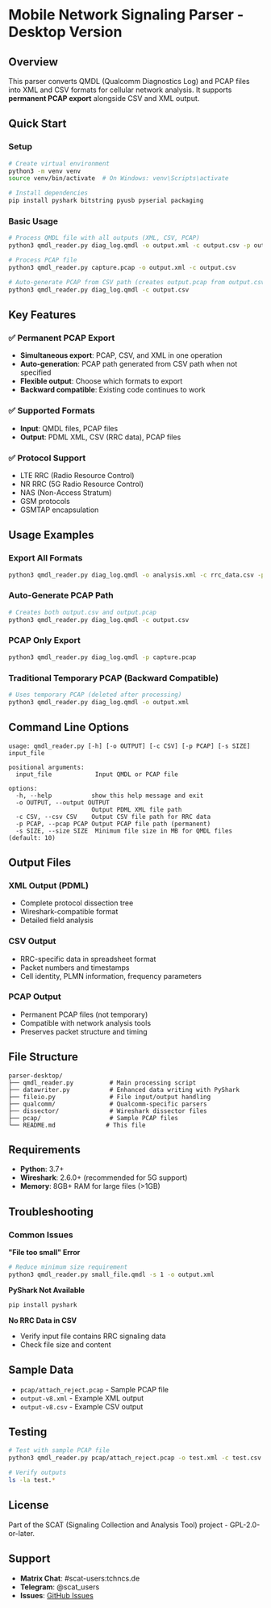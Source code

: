 # Mobile Network Signaling Parser - Desktop Version

## Overview

This parser converts QMDL (Qualcomm Diagnostics Log) and PCAP files into XML and CSV formats for cellular network analysis. It supports **permanent PCAP export** alongside CSV and XML output.

## Quick Start

### Setup

```bash
# Create virtual environment
python3 -m venv venv
source venv/bin/activate  # On Windows: venv\Scripts\activate

# Install dependencies
pip install pyshark bitstring pyusb pyserial packaging
```

### Basic Usage

```bash
# Process QMDL file with all outputs (XML, CSV, PCAP)
python3 qmdl_reader.py diag_log.qmdl -o output.xml -c output.csv -p output.pcap

# Process PCAP file
python3 qmdl_reader.py capture.pcap -o output.xml -c output.csv

# Auto-generate PCAP from CSV path (creates output.pcap from output.csv)
python3 qmdl_reader.py diag_log.qmdl -c output.csv
```

## Key Features

### ✅ Permanent PCAP Export

- **Simultaneous export**: PCAP, CSV, and XML in one operation
- **Auto-generation**: PCAP path generated from CSV path when not specified
- **Flexible output**: Choose which formats to export
- **Backward compatible**: Existing code continues to work

### ✅ Supported Formats

- **Input**: QMDL files, PCAP files
- **Output**: PDML XML, CSV (RRC data), PCAP files

### ✅ Protocol Support

- LTE RRC (Radio Resource Control)
- NR RRC (5G Radio Resource Control)
- NAS (Non-Access Stratum)
- GSM protocols
- GSMTAP encapsulation

## Usage Examples

### Export All Formats

```bash
python3 qmdl_reader.py diag_log.qmdl -o analysis.xml -c rrc_data.csv -p capture.pcap
```

### Auto-Generate PCAP Path

```bash
# Creates both output.csv and output.pcap
python3 qmdl_reader.py diag_log.qmdl -c output.csv
```

### PCAP Only Export

```bash
python3 qmdl_reader.py diag_log.qmdl -p capture.pcap
```

### Traditional Temporary PCAP (Backward Compatible)

```bash
# Uses temporary PCAP (deleted after processing)
python3 qmdl_reader.py diag_log.qmdl -o output.xml
```

## Command Line Options

```
usage: qmdl_reader.py [-h] [-o OUTPUT] [-c CSV] [-p PCAP] [-s SIZE] input_file

positional arguments:
  input_file            Input QMDL or PCAP file

options:
  -h, --help           show this help message and exit
  -o OUTPUT, --output OUTPUT
                       Output PDML XML file path
  -c CSV, --csv CSV    Output CSV file path for RRC data
  -p PCAP, --pcap PCAP Output PCAP file path (permanent)
  -s SIZE, --size SIZE  Minimum file size in MB for QMDL files (default: 10)
```

## Output Files

### XML Output (PDML)

- Complete protocol dissection tree
- Wireshark-compatible format
- Detailed field analysis

### CSV Output

- RRC-specific data in spreadsheet format
- Packet numbers and timestamps
- Cell identity, PLMN information, frequency parameters

### PCAP Output

- Permanent PCAP files (not temporary)
- Compatible with network analysis tools
- Preserves packet structure and timing

## File Structure

```
parser-desktop/
├── qmdl_reader.py          # Main processing script
├── datawriter.py           # Enhanced data writing with PyShark
├── fileio.py               # File input/output handling
├── qualcomm/               # Qualcomm-specific parsers
├── dissector/              # Wireshark dissector files
├── pcap/                   # Sample PCAP files
└── README.md              # This file
```

## Requirements

- **Python**: 3.7+
- **Wireshark**: 2.6.0+ (recommended for 5G support)
- **Memory**: 8GB+ RAM for large files (>1GB)

## Troubleshooting

### Common Issues

**"File too small" Error**

```bash
# Reduce minimum size requirement
python3 qmdl_reader.py small_file.qmdl -s 1 -o output.xml
```

**PyShark Not Available**

```bash
pip install pyshark
```

**No RRC Data in CSV**

- Verify input file contains RRC signaling data
- Check file size and content

## Sample Data

- `pcap/attach_reject.pcap` - Sample PCAP file
- `output-v8.xml` - Example XML output
- `output-v8.csv` - Example CSV output

## Testing

```bash
# Test with sample PCAP file
python3 qmdl_reader.py pcap/attach_reject.pcap -o test.xml -c test.csv -p test.pcap

# Verify outputs
ls -la test.*
```

## License

Part of the SCAT (Signaling Collection and Analysis Tool) project - GPL-2.0-or-later.

## Support

- **Matrix Chat**: #scat-users:tchncs.de
- **Telegram**: @scat_users
- **Issues**: [GitHub Issues](https://github.com/fgsect/scat/issues)
